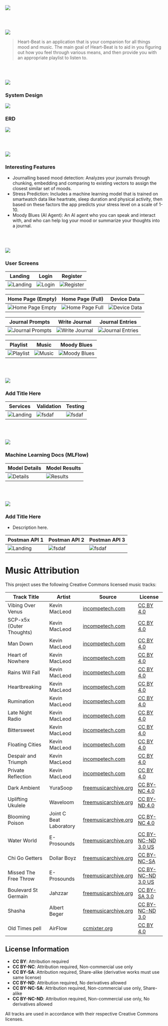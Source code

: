 <img src="./readme/title1.svg"/>

<br><br>

<!-- project overview -->
<img src="./readme/title2.svg"/>

> Heart-Beat is an application that is your companion for all things mood and music.
> The main goal of Heart-Beat is to aid in you figuring out how you feel through various means,
> and then provide you with an appropriate playlist to listen to.

<br><br>

<!-- System Design -->
<img src="./readme/title3.svg"/>

### System Design
<img src="./readme/heart-beat-system-design.png"/>

### ERD
<img src="./readme/heart-beat-erd.png"/>


<br><br>

<!-- Project Highlights -->
<img src="./readme/title4.svg"/>

### Interesting Features

- Journalling based mood detection: Analyzes your journals through chunking, embedding and comparing to existing vectors to assign the closest similar set of moods.
- Stress Prediction: Includes a machine learning model that is trained on smartwatch data like heartrate, sleep duration and physical activity, then based on these factors the app predicts your stress level on a scale of 1-10.
- Moody Blues (AI Agent): An AI agent who you can speak and interact with, and who can help log your mood or summarize your thoughts into a journal.

<br><br>

<!-- Demo -->
<img src="./readme/title5.svg"/>

### User Screens

| Landing | Login | Register |
| --------------------------------------- | ------------------------------------- | ------------------------------------- |
| ![Landing](./readme/demo/landing.png) | ![Login](./readme/demo/login.png) | ![Register](./readme/demo/register.gif) |

| Home Page (Empty) | Home Page (Full) | Device Data |
| --------------------------------------- | ------------------------------------- | ------------------------------------- |
| ![Home Page Empty](./readme/demo/home-page-empty.png) | ![Home Page Full](./readme/demo/home-page-full.png) | ![Device Data](./readme/demo/device-data.gif) |

| Journal Prompts | Write Journal | Journal Entries |
| --------------------------------------- | ------------------------------------- | ------------------------------------- |
| ![Journal Prompts](./readme/demo/journal-prompts.png) | ![Write Journal](./readme/demo/write-journal.gif) | ![Journal Entries](./readme/demo/journal-entries.png) |

| Playlist | Music | Moody Blues |
| --------------------------------------- | ------------------------------------- | ------------------------------------- |
| ![Playlist](./readme/demo/playlist.gif) | ![Music](./readme/demo/music.gif) | ![Moody Blues](./readme/demo/moody-blues.gif) |


<br><br>

<!-- Development & Testing -->
<img src="./readme/title6.svg"/>

### Add Title Here


| Services                            | Validation                       | Testing                        |
| --------------------------------------- | ------------------------------------- | ------------------------------------- |
| ![Landing](./readme/demo/1440x1024.png) | ![fsdaf](./readme/demo/1440x1024.png) | ![fsdaf](./readme/demo/1440x1024.png) |


<br><br>

<!-- Machine Learning Docs -->
<img src="./readme/title6.svg"/>

### Machine Learning Docs (MLFlow)


| Model Details                            | Model Results                       |
| --------------------------------------- | ------------------------------------- |
| ![Details](./readme/ml/model_details_1.png) | ![Results](./readme/ml/model_details_2.png) |

<br><br>

<!-- Deployment -->
<img src="./readme/title7.svg"/>

### Add Title Here

- Description here.


| Postman API 1                            | Postman API 2                       | Postman API 3                        |
| --------------------------------------- | ------------------------------------- | ------------------------------------- |
| ![Landing](./readme/demo/1440x1024.png) | ![fsdaf](./readme/demo/1440x1024.png) | ![fsdaf](./readme/demo/1440x1024.png) |


# Music Attribution

This project uses the following Creative Commons licensed music tracks:

| Track Title | Artist | Source | License |
|-------------|---------|---------|---------|
| Vibing Over Venus | Kevin MacLeod | [incompetech.com](https://incompetech.com) | [CC BY 4.0](http://creativecommons.org/licenses/by/4.0/) |
| SCP-x5x (Outer Thoughts) | Kevin MacLeod | [incompetech.com](https://incompetech.com) | [CC BY 4.0](http://creativecommons.org/licenses/by/4.0/) |
| Man Down | Kevin MacLeod | [incompetech.com](https://incompetech.com) | [CC BY 4.0](http://creativecommons.org/licenses/by/4.0/) |
| Heart of Nowhere | Kevin MacLeod | [incompetech.com](https://incompetech.com) | [CC BY 4.0](http://creativecommons.org/licenses/by/4.0/) |
| Rains Will Fall | Kevin MacLeod | [incompetech.com](https://incompetech.com) | [CC BY 4.0](http://creativecommons.org/licenses/by/4.0/) |
| Heartbreaking | Kevin MacLeod | [incompetech.com](https://incompetech.com) | [CC BY 4.0](http://creativecommons.org/licenses/by/4.0/) |
| Rumination | Kevin MacLeod | [incompetech.com](https://incompetech.com) | [CC BY 4.0](http://creativecommons.org/licenses/by/4.0/) |
| Late Night Radio | Kevin MacLeod | [incompetech.com](https://incompetech.com) | [CC BY 4.0](http://creativecommons.org/licenses/by/4.0/) |
| Bittersweet | Kevin MacLeod | [incompetech.com](https://incompetech.com) | [CC BY 4.0](http://creativecommons.org/licenses/by/4.0/) |
| Floating Cities | Kevin MacLeod | [incompetech.com](https://incompetech.com) | [CC BY 4.0](http://creativecommons.org/licenses/by/4.0/) |
| Despair and Triumph | Kevin MacLeod | [incompetech.com](https://incompetech.com) | [CC BY 4.0](http://creativecommons.org/licenses/by/4.0/) |
| Private Reflection | Kevin MacLeod | [incompetech.com](https://incompetech.com) | [CC BY 4.0](http://creativecommons.org/licenses/by/4.0/) |
| Dark Ambient | YuraSoop | [freemusicarchive.org](https://freemusicarchive.org) | [CC BY-NC 4.0](https://creativecommons.org/licenses/by-nc/4.0/) |
| Uplifting Ukulele | Waveloom | [freemusicarchive.org](https://freemusicarchive.org) | [CC BY-ND 4.0](https://creativecommons.org/licenses/by-nd/4.0/) |
| Blooming Poison | Joint C Beat Laboratory | [freemusicarchive.org](https://freemusicarchive.org) | [CC BY-NC 4.0](https://creativecommons.org/licenses/by-nc/4.0/) |
| Water World | E-Prosounds | [freemusicarchive.org](https://freemusicarchive.org) | [CC BY-NC-ND 3.0 US](https://creativecommons.org/licenses/by-nc-nd/3.0/us/) |
| Chi Go Getters | Dollar Boyz | [freemusicarchive.org](https://freemusicarchive.org) | [CC BY-NC-SA](https://creativecommons.org/licenses/by-nc-sa/4.0/) |
| Missed The Free Throw | E-Prosounds | [freemusicarchive.org](https://freemusicarchive.org) | [CC BY-NC-ND 3.0 US](https://creativecommons.org/licenses/by-nc-nd/3.0/us/) |
| Boulevard St Germain | Jahzzar | [freemusicarchive.org](https://freemusicarchive.org) | [CC BY-SA 3.0](https://creativecommons.org/licenses/by-sa/3.0/) |
| Shasha | Albert Beger | [freemusicarchive.org](https://freemusicarchive.org) | [CC BY-NC-ND 3.0](https://creativecommons.org/licenses/by-nc-nd/3.0/) |
| Old Times pell | AirFlow | [ccmixter.org](https://ccmixter.org) | [CC BY 4.0](https://creativecommons.org/licenses/by/4.0/) |

## License Information

- **CC BY**: Attribution required
- **CC BY-NC**: Attribution required, Non-commercial use only
- **CC BY-SA**: Attribution required, Share-alike (derivative works must use same license)
- **CC BY-ND**: Attribution required, No derivatives allowed
- **CC BY-NC-SA**: Attribution required, Non-commercial use only, Share-alike
- **CC BY-NC-ND**: Attribution required, Non-commercial use only, No derivatives allowed

All tracks are used in accordance with their respective Creative Commons licenses.


<br><br>
